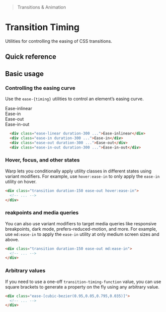 > Transitions & Animation

# Transition Timing
Utilities for controlling the easing of CSS transitions.

## Quick reference

<qr-table />

## Basic usage
### Controlling the easing curve
Use the `ease-{timing}` utilities to control an element’s easing curve.

<container>
<box striped class="relative group max-w-[344] mx-a mb-24" fg-color="var(--tw-indigo-fg)" bg-color="var(--tw-indigo-bg)" >
  <div class="ex-box bg-indigo-500 text-white group-hover:translate-x-144 ease-linear duration-300 w-[200] transform-gpu">Ease-inlinear</div>
</box>
<box striped class="relative group max-w-[344] mx-a mb-24" fg-color="var(--tw-indigo-fg)" bg-color="var(--tw-indigo-bg)" >
  <div class="ex-box bg-indigo-500 text-white group-hover:translate-x-144 ease-in duration-300 w-[200] transform-gpu">Ease-in</div>
</box>
<box striped class="relative group max-w-[344] mx-a mb-24" fg-color="var(--tw-indigo-fg)" bg-color="var(--tw-indigo-bg)" >
  <div class="ex-box bg-indigo-500 text-white group-hover:translate-x-144 ease-out duration-300 w-[200] transform-gpu">Ease-out</div>
</box>
<box striped class="relative group max-w-[344] mx-a" fg-color="var(--tw-indigo-fg)" bg-color="var(--tw-indigo-bg)" >
  <div class="ex-box bg-indigo-500 text-white group-hover:translate-x-144 ease-in-out duration-300 w-[200] transform-gpu">Ease-in-out</div>
</box>
</container>

```html
  <div class="ease-linear duration-300 ...">Ease-inlinear</div>
  <div class="ease-in duration-300 ...">Ease-in</div>
  <div class="ease-out duration-300 ...">Ease-out</div>
  <div class="ease-in-out duration-300 ...">Ease-in-out</div>
```

### Hover, focus, and other states
Warp lets you conditionally apply utility classes in different states using variant modifiers. For example, use `hover:ease-in` to only apply the `ease-in` utility on hover.

```html
<div class="transition duration-150 ease-out hover:ease-in">
  <!-- ... -->
</div>
```

### reakpoints and media queries
You can also use variant modifiers to target media queries like responsive breakpoints, dark mode, prefers-reduced-motion, and more. For example, use `md:ease-in` to apply the `ease-in` utility at only medium screen sizes and above.

```html
<div class="transition duration-150 ease-out md:ease-in">
  <!-- ... -->
</div>
```

### Arbitrary values
If you need to use a one-off `transition-timing-function` value, you can use square brackets to generate a property on the fly using any arbitrary value.

```html
<div class="ease-[cubic-bezier(0.95,0.05,0.795,0.035)]">
  <!-- ... -->
</div>
```

